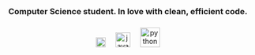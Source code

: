 <br clear="both">

<h3 align="center">Computer Science student. In love with clean, efficient code.</h3>

###

<div align="center">
  <img src="https://cdn.jsdelivr.net/gh/devicons/devicon/icons/c/c-plain.svg" height="20" alt="c logo"  />
  <img width="12" />
  <img src="https://cdn.jsdelivr.net/gh/devicons/devicon/icons/java/java-plain.svg" height="30" alt="java logo"  />
  <img width="12" />
  <img src="https://cdn.jsdelivr.net/gh/devicons/devicon/icons/python/python-plain.svg" height="40" alt="python logo"  />
</div>

###
